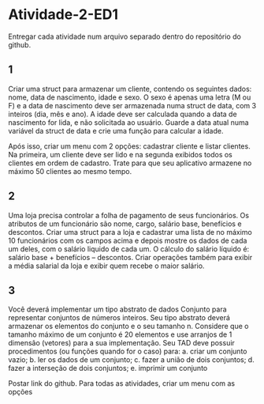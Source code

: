 # Atividade-2-ED1

Entregar cada atividade num arquivo separado dentro do repositório do github.

## 1
Criar uma struct para armazenar um cliente, contendo os seguintes dados: nome, data de nascimento, idade e sexo. O sexo é apenas uma letra (M ou F) e a data de nascimento deve ser armazenada numa struct de data, com 3 inteiros (dia, mês e ano). A idade deve ser calculada quando a data de nascimento for lida, e não solicitada ao usuário. Guarde a data atual numa variável da struct de data e crie uma função para calcular a idade.

Após isso, criar um menu com 2 opções: cadastrar cliente e listar clientes. Na primeira, um cliente deve ser lido e na segunda exibidos todos os clientes em ordem de cadastro.
Trate para que seu aplicativo armazene no máximo 50 clientes ao mesmo tempo.

## 2
Uma loja precisa controlar a folha de pagamento de seus funcionários. Os atributos de um funcionário são nome, cargo, salário base, benefícios e descontos.
Criar uma struct para a loja e cadastrar uma lista de no máximo 10 funcionários com os campos acima e depois mostre os dados de cada um deles, com o salário liquido de cada um. O cálculo do salário líquido é: salário base + benefícios – descontos.
Criar operações também para exibir a média salarial da loja e exibir quem recebe o maior salário.

## 3
Você deverá implementar um tipo abstrato de dados Conjunto para representar conjuntos de números inteiros. Seu tipo abstrato deverá armazenar os elementos do conjunto e o seu tamanho n. Considere que o tamanho máximo de um conjunto é 20 elementos e use arranjos de 1 dimensão (vetores) para a sua implementação. Seu TAD deve possuir procedimentos (ou funções quando for o caso) para:
a. criar um conjunto vazio;
b. ler os dados de um conjunto;
c. fazer a união de dois conjuntos;
d. fazer a interseção de dois conjuntos;
e. imprimir um conjunto

Postar link do github.
Para todas as atividades, criar um menu com as opções
